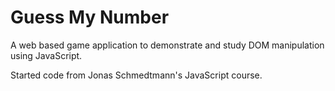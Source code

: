 # Guess My Number
A web based game application to demonstrate and study DOM manipulation using JavaScript.

Started code from Jonas Schmedtmann's JavaScript course.